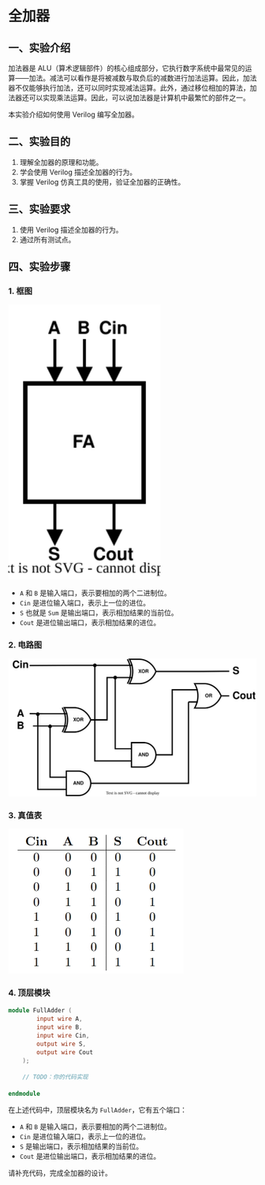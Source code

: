 # 全加器

## 一、实验介绍

加法器是 ALU（算术逻辑部件）的核心组成部分，它执行数字系统中最常见的运算——加法。减法可以看作是将被减数与取负后的减数进行加法运算。因此，加法器不仅能够执行加法，还可以同时实现减法运算。此外，通过移位相加的算法，加法器还可以实现乘法运算。因此，可以说加法器是计算机中最繁忙的部件之一。

本实验介绍如何使用 Verilog 编写全加器。

## 二、实验目的

1. 理解全加器的原理和功能。
2. 学会使用 Verilog 描述全加器的行为。
3. 掌握 Verilog 仿真工具的使用，验证全加器的正确性。

## 三、实验要求

1. 使用 Verilog 描述全加器的行为。
2. 通过所有测试点。

## 四、实验步骤

### 1. 框图

<img src="全加器.assets/全加器.svg" style="zoom:150%;" />

- `A` 和 `B` 是输入端口，表示要相加的两个二进制位。
- `Cin` 是进位输入端口，表示上一位的进位。
- `S` 也就是 `Sum` 是输出端口，表示相加结果的当前位。
- `Cout` 是进位输出端口，表示相加结果的进位。

### 2. 电路图

![](全加器.assets/全加器电路图.svg)

### 3. 真值表

![](全加器.assets/全加器真值表.png)

### 4. 顶层模块

```verilog
module FullAdder (
        input wire A,
        input wire B,
        input wire Cin,
        output wire S,
        output wire Cout
    );

    // TODO：你的代码实现

endmodule

```

在上述代码中，顶层模块名为 `FullAdder`，它有五个端口：

- `A` 和 `B` 是输入端口，表示要相加的两个二进制位。
- `Cin` 是进位输入端口，表示上一位的进位。
- `S` 是输出端口，表示相加结果的当前位。
- `Cout` 是进位输出端口，表示相加结果的进位。

请补充代码，完成全加器的设计。
